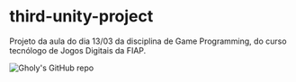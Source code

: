 # third-unity-project
Projeto da aula do dia 13/03 da disciplina de Game Programming, do curso tecnólogo de Jogos Digitais da FIAP.

![Gholy's GitHub repo](https://github-readme-stats.vercel.app/api?username=gholyra&theme=dark&show_icons=true)
